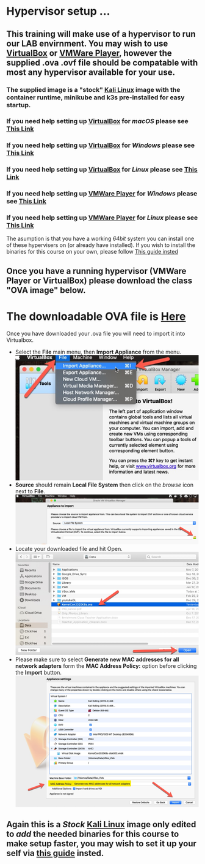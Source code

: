 # Hypervisor setup ...

## This training will make use of a hypervisor to run our LAB envirnment. You may wish to use [VirtualBox](https://www.virtualbox.org/wiki/Downloads) or [VMWare Player](https://www.vmware.com/go/downloadworkstationplayer), however the supplied .ova .ovf file should be compatable with most any hypervisor available for your use.

### The supplied image is a "stock" [Kali Linux](https://www.offensive-security.com/kali-linux-vm-vmware-virtualbox-image-download/) image with the container runtime, minikube and k3s pre-installed for easy startup.

### If you need help setting up [VirtualBox](https://www.virtualbox.org/wiki/Downloads) for *macOS* please see [This Link](https://www.virtualbox.org/manual/UserManual.html#intro-installing)
### If you need help setting up [VirtualBox](https://www.virtualbox.org/wiki/Downloads) for *Windows* please see [This Link](https://www.virtualbox.org/manual/UserManual.html#intro-installing)
### If you need help setting up [VirtualBox](https://www.virtualbox.org/wiki/Downloads) for *Linux* please see [This Link](https://www.virtualbox.org/manual/UserManual.html#intro-installing)



### If you need help setting up [VMWare Player](https://www.vmware.com/go/downloadworkstationplayer) for *Windows* please see [This Link](http://pubs.vmware.com/player-12-windows/index.jsp)
### If you need help setting up [VMWare Player](https://www.vmware.com/go/downloadworkstationplayer) for *Linux* please see [This Link](http://pubs.vmware.com/player-12-linux/index.jsp)




The asumption is that you have a working *64bit* system you can install one of these hypervisers on (or already have installed). If you wish to install the binaries for this course on your own, please follow [This guide insted](../BININSTALL.md)

## Once you have a running hypervisor (VMWare Player or VirtualBox) please download the class "OVA image" below.

# The downloadable OVA file is [Here](https://drive.google.com/file/d/1fqhNfukZyvt3EM8WZgi5YJYjhuuT489e/view?usp=sharing)

Once you have downloaded your .ova file you will need to import it into Virtualbox.
- Select the __File__ main menu, then __Import Appliance__ from the menu.
![Menu Select](../Files/images/s1.jpg)
- __Source__ should remain __Local File System__ then click on the *browse* icon next to __File__.
![File Selete](../Files/images/s2.jpg)
- Locate your downloaded file and hit Open.
![File Selete](../Files/images/s5.jpg)
- Please make sure to select __Generate new MAC addresses for all network adapters__ form the __MAC Address Policy:__ option before clicking the __Import__ button.
![File Selete](../Files/images/s3.jpg)

## Again this is a *Stock* [Kali Linux](https://www.kali.org/downloads/) image only edited to *add* the needed binaries for this course to make setup faster, you may wish to set it up your self via [this guide](../Setup/BININSTALL.md) insted.
